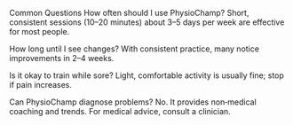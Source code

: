 Common Questions
How often should I use PhysioChamp?
Short, consistent sessions (10–20 minutes) about 3–5 days per week are effective for most people.

How long until I see changes?
With consistent practice, many notice improvements in 2–4 weeks.

Is it okay to train while sore?
Light, comfortable activity is usually fine; stop if pain increases.

Can PhysioChamp diagnose problems?
No. It provides non‑medical coaching and trends. For medical advice, consult a clinician.